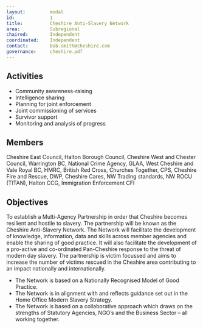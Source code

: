 ```yaml
---
layout: 		modal
id: 			1
title: 			Cheshire Anti-Slavery Network
area: 			Subregional
chaired: 		Independent
coordinated:	Independent
contact:		bob.smith@cheshire.com
governance:		cheshire.pdf
---
```


Activities
----------

* Community awareness-raising
* Intelligence sharing
* Planning for joint enforcement
* Joint commissioning of services
* Survivor support
* Monitoring and analysis of progress

Members
-------

Cheshire East Council, Halton Borough Council, Cheshire West and Chester Council, Warrington BC, National Crime Agency, GLAA, West Cheshire and Vale Royal BC, HMRC, British Red Cross, Churches Together, CPS, Cheshire Fire and Rescue, DWP, Cheshire Cares, NW Trading standards, NW ROCU (TITAN), Halton CCG, Immigration Enforcement CFI

Objectives
----------

To establish a Multi-Agency Partnership in order that Cheshire becomes resilient and hostile to slavery.  The partnership will be known as the Cheshire Anti-Slavery Network.  The Network will facilitate the development of knowledge, information, data and skills across member agencies and enable the sharing of good practice.  It will also facilitate the development of a pro-active and co-ordinated Pan-Cheshire response to the threat of modern day slavery.   The partnership is victim focussed and aims to increase the number of victims rescued in the Cheshire area contributing to an impact nationally and internationally.

* The Network is based on a Nationally Recognised Model of Good Practice.
* The Network is in alignment with and reflects guidance set out in the Home Office Modern Slavery Strategy.
* The Network is based on a collaborative approach which draws on the strengths of Statutory Agencies, NGO’s and the Business Sector – all working together.